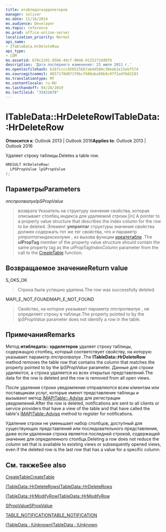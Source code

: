 ```yaml
---
title: итабледатахрделетеров
manager: soliver
ms.date: 11/16/2014
ms.audience: Developer
ms.topic: reference
ms.prod: office-online-server
localization_priority: Normal
api_name:
- ITableData.HrDeleteRow
api_type:
- COM
ms.assetid: 670c2291-d5b6-4dcf-9046-9125272dd8f8
description: 'Дата последнего изменения: 23 июля 2011 г.'
ms.openlocfilehash: b187cccc4505256b7ab4d580c30eeb2e15ebf574
ms.sourcegitcommit: 8657170d071f9bcf680aba50b9c07f2a4fb82283
ms.translationtype: MT
ms.contentlocale: ru-RU
ms.lasthandoff: 04/28/2019
ms.locfileid: "33421678"
---
```

# <a name="itabledatahrdeleterow"></a><span data-ttu-id="f2f5c-103">ITableData::HrDeleteRow</span><span class="sxs-lookup"><span data-stu-id="f2f5c-103">ITableData::HrDeleteRow</span></span>

  
  
<span data-ttu-id="f2f5c-104">**Относится к**: Outlook 2013 | Outlook 2016</span><span class="sxs-lookup"><span data-stu-id="f2f5c-104">**Applies to**: Outlook 2013 | Outlook 2016</span></span> 
  
<span data-ttu-id="f2f5c-105">Удаляет строку таблицы.</span><span class="sxs-lookup"><span data-stu-id="f2f5c-105">Deletes a table row.</span></span>
  
```cpp
HRESULT HrDeleteRow(
  LPSPropValue lpSPropValue
);
```

## <a name="parameters"></a><span data-ttu-id="f2f5c-106">Параметры</span><span class="sxs-lookup"><span data-stu-id="f2f5c-106">Parameters</span></span>

 <span data-ttu-id="f2f5c-107">_лпспропвалуе_</span><span class="sxs-lookup"><span data-stu-id="f2f5c-107">_lpSPropValue_</span></span>
  
> <span data-ttu-id="f2f5c-108">возврата Указатель на структуру значения свойства, которая описывает столбец индекса для удаляемой строки.</span><span class="sxs-lookup"><span data-stu-id="f2f5c-108">[in] A pointer to a property value structure that describes the index column for the row to be deleted.</span></span> <span data-ttu-id="f2f5c-109">Элемент **улпроптаг** структуры значения свойства должен содержать тот же тег свойства, что и параметр _улпроптагиндексколумн_ , из вызова функции [креатетабле](createtable.md) .</span><span class="sxs-lookup"><span data-stu-id="f2f5c-109">The **ulPropTag** member of the property value structure should contain the same property tag as the  _ulPropTagIndexColumn_ parameter from the call to the [CreateTable](createtable.md) function.</span></span> 
    
## <a name="return-value"></a><span data-ttu-id="f2f5c-110">Возвращаемое значение</span><span class="sxs-lookup"><span data-stu-id="f2f5c-110">Return value</span></span>

<span data-ttu-id="f2f5c-111">S_OK</span><span class="sxs-lookup"><span data-stu-id="f2f5c-111">S_OK</span></span> 
  
> <span data-ttu-id="f2f5c-112">Строка была успешно удалена.</span><span class="sxs-lookup"><span data-stu-id="f2f5c-112">The row was successfully deleted.</span></span>
    
<span data-ttu-id="f2f5c-113">MAPI_E_NOT_FOUND</span><span class="sxs-lookup"><span data-stu-id="f2f5c-113">MAPI_E_NOT_FOUND</span></span> 
  
> <span data-ttu-id="f2f5c-114">Свойство, на которое указывает параметр _лпспропвалуе_ , не определяет строку в таблице.</span><span class="sxs-lookup"><span data-stu-id="f2f5c-114">The property pointed to by the  _lpSPropValue_ parameter does not identify a row in the table.</span></span> 
    
## <a name="remarks"></a><span data-ttu-id="f2f5c-115">Примечания</span><span class="sxs-lookup"><span data-stu-id="f2f5c-115">Remarks</span></span>

<span data-ttu-id="f2f5c-116">Метод **итабледата:: хрделетеров** удаляет строку таблицы, содержащую столбец, который соответствует свойству, на которую указывает параметр _лпспропвалуе_ .</span><span class="sxs-lookup"><span data-stu-id="f2f5c-116">The **ITableData::HrDeleteRow** method removes the table row that contains the column that matches the property pointed to by the  _lpSPropValue_ parameter.</span></span> <span data-ttu-id="f2f5c-117">Данные для строки удаляются, а строка удаляется из всех открытых представлений.</span><span class="sxs-lookup"><span data-stu-id="f2f5c-117">The data for the row is deleted and the row is removed from all open views.</span></span> 
  
<span data-ttu-id="f2f5c-118">После удаления строки уведомления отправляются всем клиентам или поставщикам услуг, которые имеют представление таблицы и вызывают метод [IMAPITable:: Advise](imapitable-advise.md) для регистрации уведомлений.</span><span class="sxs-lookup"><span data-stu-id="f2f5c-118">After the row is deleted, notifications are sent to all clients or service providers that have a view of the table and that have called the table's [IMAPITable::Advise](imapitable-advise.md) method to register for notifications.</span></span> 
  
<span data-ttu-id="f2f5c-119">Удаление строки не уменьшает набор столбцов, доступный для существующих представлений или последовательного представления, даже если удаленная строка является последней строкой, содержащей значение для определенного столбца.</span><span class="sxs-lookup"><span data-stu-id="f2f5c-119">Deleting a row does not reduce the column set that is available to existing views or subsequently opened views, even if the deleted row is the last row that has a value for a specific column.</span></span>
  
## <a name="see-also"></a><span data-ttu-id="f2f5c-120">См. также</span><span class="sxs-lookup"><span data-stu-id="f2f5c-120">See also</span></span>



[<span data-ttu-id="f2f5c-121">CreateTable</span><span class="sxs-lookup"><span data-stu-id="f2f5c-121">CreateTable</span></span>](createtable.md)
  
[<span data-ttu-id="f2f5c-122">ITableData::HrDeleteRows</span><span class="sxs-lookup"><span data-stu-id="f2f5c-122">ITableData::HrDeleteRows</span></span>](itabledata-hrdeleterows.md)
  
[<span data-ttu-id="f2f5c-123">ITableData::HrModifyRow</span><span class="sxs-lookup"><span data-stu-id="f2f5c-123">ITableData::HrModifyRow</span></span>](itabledata-hrmodifyrow.md)
  
[<span data-ttu-id="f2f5c-124">SPropValue</span><span class="sxs-lookup"><span data-stu-id="f2f5c-124">SPropValue</span></span>](spropvalue.md)
  
[<span data-ttu-id="f2f5c-125">TABLE_NOTIFICATION</span><span class="sxs-lookup"><span data-stu-id="f2f5c-125">TABLE_NOTIFICATION</span></span>](table_notification.md)
  
[<span data-ttu-id="f2f5c-126">ITableData : IUnknown</span><span class="sxs-lookup"><span data-stu-id="f2f5c-126">ITableData : IUnknown</span></span>](itabledataiunknown.md)

